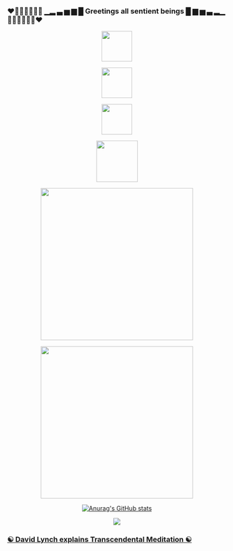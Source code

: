 ### ❤🧡💛💚💙💜🤍 ▁▂ ▃ ▅ ▆ █ Greetings all sentient beings █ ▆ ▅ ▃ ▂▁ 🤍💜💙💚💛🧡❤

<div align="center">

[<img width="70" src="https://upload.wikimedia.org/wikipedia/commons/thumb/8/83/Steam_icon_logo.svg/512px-Steam_icon_logo.svg.png">](https://steamcommunity.com/id/Danielkaas94/)

[<img width="70" src="https://nuphoriq.com/wp-content/uploads/2019/12/linkedin-icon2.svg">](https://www.linkedin.com/in/danielkaas94/)

[<img width="70" src="https://i0.wp.com/multarte.com.br/wp-content/uploads/2020/05/classic-youtube-icon-2.png?fit=512%2C512&ssl=1">](https://www.youtube.com/c/Danielkaas94) 
    
[<img width="95" src="https://cdn.freebiesupply.com/images/large/2x/duolingo-logo-transparent.png">](https://www.duolingo.com/profile/Danielkaas94) 

[<img width="350" src="https://upload.wikimedia.org/wikipedia/commons/6/6c/Codecademy.svg">](https://www.codecademy.com/profiles/Danielkaas94) 

[<img width="350" src="https://www.codewars.com/users/Danielkaas94/badges/large">](https://www.codewars.com/users/Danielkaas94) 

    
[![Anurag's GitHub stats](https://github-readme-stats.vercel.app/api?username=Danielkaas94&show_icons=true&theme=midnight-purple&include_all_commits=true)](https://github.com/anuraghazra/github-readme-stats)
   
  
</div>

<p align='center'>
    <img src="https://github-readme-stats.vercel.app/api/top-langs/?username=Danielkaas94&show_icons=true&title_color=ffffff&icon_color=2A75CF&text_color=daf7dc&bg_color=191919&langs_count=25">



    
### [☯ David Lynch explains Transcendental Meditation ☯](https://youtu.be/Em3XplqnoF4)

    

<!--


<p align="left">
  <img alt="Doom Guy Gif!" width="30" href="https://steamcommunity.com/id/Danielkaas94/" src="https://upload.wikimedia.org/wikipedia/commons/thumb/8/83/Steam_icon_logo.svg/512px-Steam_icon_logo.svg.png">
  
</p>


**Danielkaas94/Danielkaas94** is a ✨ _special_ ✨ repository because its `README.md` (this file) appears on your GitHub profile.

![DoomGoodFaceS](https://upload.wikimedia.org/wikipedia/commons/thumb/8/83/Steam_icon_logo.svg/512px-Steam_icon_logo.svg.png)


Here are some ideas to get you started:

- 🔭 I’m currently working on ...
- 🌱 I’m currently learning ...
- 👯 I’m looking to collaborate on ...

- 🤔 I’m looking for help with ...
- 💬 Ask me about ...
- 📫 How to reach me: ...
- 😄 Pronouns: ...
- ⚡ Fun fact: ... I have a mantra for TM Meditation
-->
